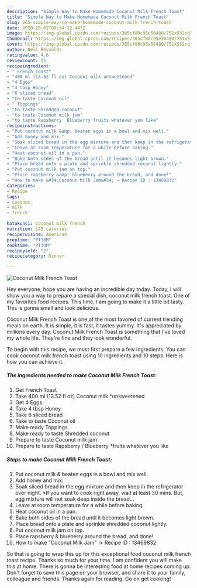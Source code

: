 ```yaml
---
description: "Simple Way to Make Homemade Coconut Milk French Toast"
title: "Simple Way to Make Homemade Coconut Milk French Toast"
slug: 265-simple-way-to-make-homemade-coconut-milk-french-toast
date: 2020-10-02T09:34:12.443Z
image: https://img-global.cpcdn.com/recipes/385cf80c95e56480/751x532cq70/coconut-milk-french-toast-recipe-main-photo.jpg
thumbnail: https://img-global.cpcdn.com/recipes/385cf80c95e56480/751x532cq70/coconut-milk-french-toast-recipe-main-photo.jpg
cover: https://img-global.cpcdn.com/recipes/385cf80c95e56480/751x532cq70/coconut-milk-french-toast-recipe-main-photo.jpg
author: Nell Reynolds
ratingvalue: 4.6
reviewcount: 15
recipeingredient:
- " French Toast"
- "400 ml (13.52 fl oz) Coconut milk unsweetened"
- "4 Eggs"
- "4 tbsp Honey"
- "6 sliced bread"
- "to taste Coconut oil"
- " Toppings"
- "to taste Shredded coconut"
- "to taste Coconut milk jam"
- "to taste Rapsberry  Blueberry fruits whatever you like"
recipeinstructions:
- "Put coconut milk &amp; beaten eggs in a bowl and mix well."
- "Add honey and mix."
- "Soak sliced bread in the egg mixture and then keep in the refrigerator over night. *If you want to cook right away, wait at least 30 mins. But, egg mixture will not soak deep inside the bread..."
- "Leave at room temperature for a while before baking."
- "Heat coconut oil in a pan."
- "Bake both sides of the bread until it becomes light brown."
- "Place bread onto a plate and sprinkle shredded coconut lightly."
- "Put coconut milk jam on top."
- "Place rapsberry &amp; blueberry around the bread, and done!"
- "How to make &#34;Coconut Milk Jam&#34; → Recipe ID : 13469832"
categories:
- Recipe
tags:
- coconut
- milk
- french

katakunci: coconut milk french 
nutrition: 145 calories
recipecuisine: American
preptime: "PT38M"
cooktime: "PT30M"
recipeyield: "2"
recipecategory: Dinner

---
```



![Coconut Milk French Toast](https://img-global.cpcdn.com/recipes/385cf80c95e56480/751x532cq70/coconut-milk-french-toast-recipe-main-photo.jpg)

Hey everyone, hope you are having an incredible day today. Today, I will show you a way to prepare a special dish, coconut milk french toast. One of my favorites food recipes. This time, I am going to make it a little bit tasty. This is gonna smell and look delicious.

Coconut Milk French Toast is one of the most favored of current trending meals on earth. It is simple, it is fast, it tastes yummy. It's appreciated by millions every day. Coconut Milk French Toast is something that I've loved my whole life. They're fine and they look wonderful.




To begin with this recipe, we must first prepare a few ingredients. You can cook coconut milk french toast using 10 ingredients and 10 steps. Here is how you can achieve it.

<!--inarticleads1-->

##### The ingredients needed to make Coconut Milk French Toast:

1. Get  French Toast
1. Take 400 ml (13.52 fl oz) Coconut milk *unsweetened
1. Get 4 Eggs
1. Take 4 tbsp Honey
1. Take 6 sliced bread
1. Take to taste Coconut oil
1. Make ready  Toppings
1. Make ready to taste Shredded coconut
1. Prepare to taste Coconut milk jam
1. Prepare to taste Rapsberry / Blueberry *fruits whatever you like




<!--inarticleads2-->

##### Steps to make Coconut Milk French Toast:

1. Put coconut milk &amp; beaten eggs in a bowl and mix well.
1. Add honey and mix.
1. Soak sliced bread in the egg mixture and then keep in the refrigerator over night. *If you want to cook right away, wait at least 30 mins. But, egg mixture will not soak deep inside the bread...
1. Leave at room temperature for a while before baking.
1. Heat coconut oil in a pan.
1. Bake both sides of the bread until it becomes light brown.
1. Place bread onto a plate and sprinkle shredded coconut lightly.
1. Put coconut milk jam on top.
1. Place rapsberry &amp; blueberry around the bread, and done!
1. How to make &#34;Coconut Milk Jam&#34; → Recipe ID : 13469832




So that is going to wrap this up for this exceptional food coconut milk french toast recipe. Thanks so much for your time. I am confident you will make this at home. There is gonna be interesting food at home recipes coming up. Don't forget to save this page on your browser, and share it to your family, colleague and friends. Thanks again for reading. Go on get cooking!

